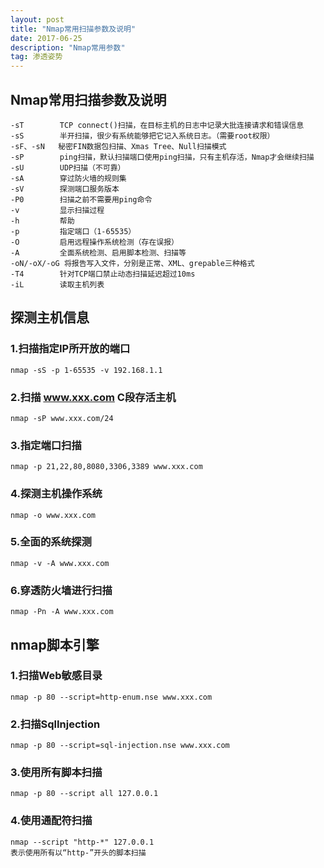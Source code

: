 ```yaml
---
layout: post
title: "Nmap常用扫描参数及说明"
date: 2017-06-25
description: "Nmap常用参数"
tag: 渗透姿势
---
```


## Nmap常用扫描参数及说明
```
-sT        TCP connect()扫描，在目标主机的日志中记录大批连接请求和错误信息
-sS        半开扫描，很少有系统能够把它记入系统日志。（需要root权限）
-sF、-sN   秘密FIN数据包扫描、Xmas Tree、Null扫描模式
-sP        ping扫描，默认扫描端口使用ping扫描，只有主机存活，Nmap才会继续扫描
-sU        UDP扫描（不可靠）
-sA        穿过防火墙的规则集
-sV        探测端口服务版本
-P0        扫描之前不需要用ping命令
-v         显示扫描过程
-h         帮助
-p         指定端口（1-65535）
-O         启用远程操作系统检测（存在误报）
-A         全面系统检测、启用脚本检测、扫描等
-oN/-oX/-oG 将报告写入文件，分别是正常、XML、grepable三种格式
-T4        针对TCP端口禁止动态扫描延迟超过10ms
-iL        读取主机列表
```
## 探测主机信息

### 1.扫描指定IP所开放的端口
```
nmap -sS -p 1-65535 -v 192.168.1.1
```
### 2.扫描 www.xxx.com C段存活主机
```
nmap -sP www.xxx.com/24
```
### 3.指定端口扫描
```
nmap -p 21,22,80,8080,3306,3389 www.xxx.com
```
### 4.探测主机操作系统
```
nmap -o www.xxx.com
```
### 5.全面的系统探测
```
nmap -v -A www.xxx.com
```
### 6.穿透防火墙进行扫描
```
nmap -Pn -A www.xxx.com
```

## nmap脚本引擎

### 1.扫描Web敏感目录
```
nmap -p 80 --script=http-enum.nse www.xxx.com
```
### 2.扫描SqlInjection
```
nmap -p 80 --script=sql-injection.nse www.xxx.com
```
### 3.使用所有脚本扫描
```
nmap -p 80 --script all 127.0.0.1
```
### 4.使用通配符扫描
```
nmap --script "http-*" 127.0.0.1
表示使用所有以“http-”开头的脚本扫描
```